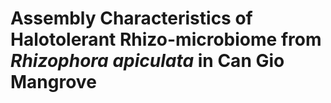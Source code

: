 # Assembly Characteristics of Halotolerant Rhizo-microbiome from *Rhizophora apiculata* in Can Gio Mangrove
